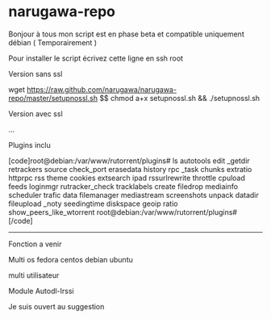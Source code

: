 narugawa-repo
=============

Bonjour à tous mon script est en phase beta et compatible uniquement débian ( Temporairement )


Pour installer le script écrivez cette ligne en ssh root 

Version sans ssl

wget https://raw.github.com/narugawa/narugawa-repo/master/setupnossl.sh $$ chmod a+x setupnossl.sh && ./setupnossl.sh

Version avec ssl

...

Plugins inclu 

[code]root@debian:/var/www/rutorrent/plugins# ls
autotools   edit         _getdir      retrackers                source
check_port  erasedata    history      rpc                       _task
chunks      extratio     httprpc      rss                       theme
cookies     extsearch    ipad         rssurlrewrite             throttle
cpuload     feeds        loginmgr     rutracker_check           tracklabels
create      filedrop     mediainfo    scheduler                 trafic
data        filemanager  mediastream  screenshots               unpack
datadir     fileupload   _noty        seedingtime
diskspace   geoip        ratio        show_peers_like_wtorrent
root@debian:/var/www/rutorrent/plugins#
[/code]

--------

Fonction a venir 

Multi os fedora centos debian ubuntu

multi utilisateur

Module Autodl-Irssi

Je suis ouvert au suggestion
